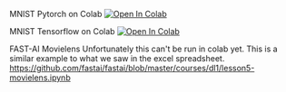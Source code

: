 
MNIST Pytorch on Colab
[![Open In Colab](https://colab.research.google.com/assets/colab-badge.svg)](https://colab.research.google.com/github/rpi-techfundamentals/fall2018-materials/blob/master/10-deep-learning/04-pytorch-mnist.ipynb)

MNIST Tensorflow on Colab
[![Open In Colab](https://colab.research.google.com/assets/colab-badge.svg)](https://colab.research.google.com/github/rpi-techfundamentals/fall2018-materials/blob/master/10-deep-learning/06-tensorflow-minst.ipynb)

FAST-AI Movielens
Unfortunately this can't be run in colab yet.  This is a similar example to what we saw in the excel spreadsheet.
https://github.com/fastai/fastai/blob/master/courses/dl1/lesson5-movielens.ipynb
